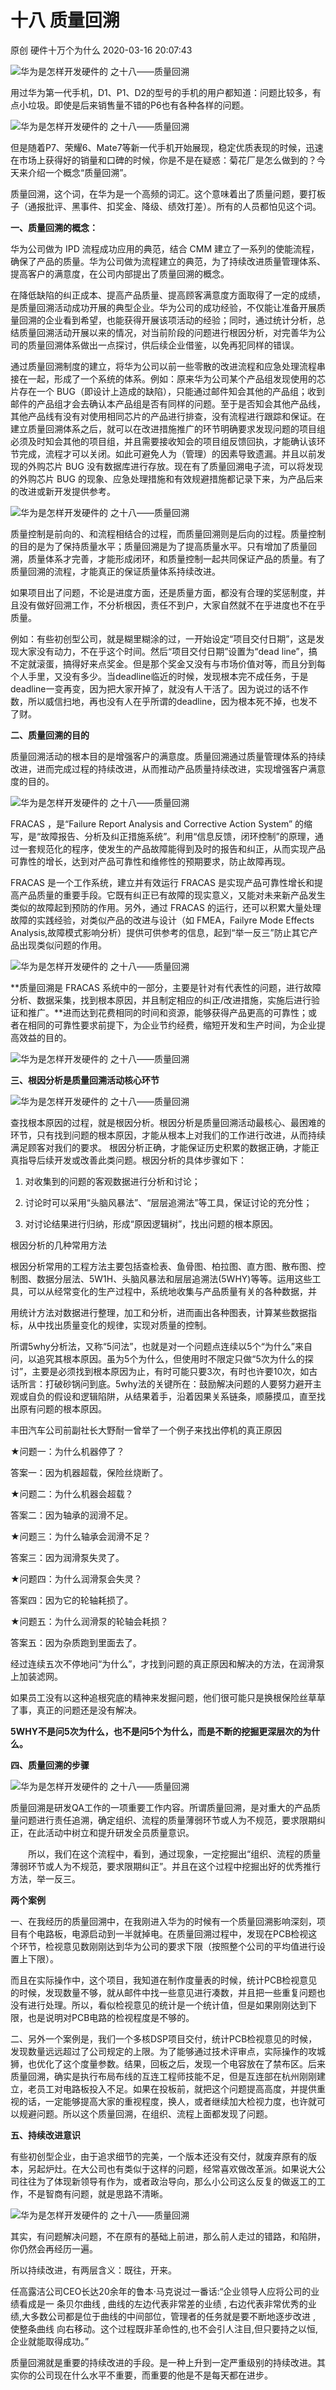 十八 质量回溯
====================

原创 硬件十万个为什么 2020-03-16 20:07:43

![华为是怎样开发硬件的 之十八——质量回溯](http://p3.pstatp.com/large/pgc-image/8d2693ecd89a4500a15695e4deef037a)

用过华为第一代手机，D1、P1、D2的型号的手机的用户都知道：问题比较多，有点小垃圾。即使是后来销售量不错的P6也有各种各样的问题。

![华为是怎样开发硬件的 之十八——质量回溯](http://p3.pstatp.com/large/pgc-image/36f9fbd938384f0aa3a5e3f63f11f420)

但是随着P7、荣耀6、Mate7等新一代手机开始展现，稳定优质表现的时候，迅速在市场上获得好的销量和口碑的时候，你是不是在疑惑：菊花厂是怎么做到的？今天来介绍一个概念“质量回溯”。

  

质量回溯，这个词，在华为是一个高频的词汇。这个意味着出了质量问题，要打板子（通报批评、黑事件、扣奖金、降级、绩效打差）。所有的人员都怕见这个词。

  

**一、质量回溯的概念：**

华为公司做为 IPD 流程成功应用的典范，结合 CMM 建立了一系列的使能流程，确保了产品的质量。华为公司做为流程建立的典范，为了持续改进质量管理体系、提高客户的满意度，在公司内部提出了质量回溯的概念。

在降低缺陷的纠正成本、提高产品质量、提高顾客满意度方面取得了一定的成绩，是质量回溯活动成功开展的典型企业。华为公司的成功经验，不仅能让准备开展质量回溯的企业看到希望，也能获得开展该项活动的经验；同时，通过统计分析，总结质量回溯活动开展以来的情况，对当前阶段的问题进行根因分析，对完善华为公司的质量回溯体系做出一点探讨，供后续企业借鉴，以免再犯同样的错误。

通过质量回溯制度的建立，将华为公司以前一些零散的改进流程和应急处理流程串接在一起，形成了一个系统的体系。例如：原来华为公司某个产品组发现使用的芯片存在一个 BUG（即设计上造成的缺陷），只能通过邮件知会其他的产品组；收到邮件的产品组才会去确认本产品组是否有同样的问题。至于是否知会其他产品线，其他产品线有没有对使用相同芯片的产品进行排查，没有流程进行跟踪和保证。在建立质量回溯体系之后，就可以在改进措施推广的环节明确要求发现问题的项目组必须及时知会其他的项目组，并且需要接收知会的项目组反馈回执，才能确认该环节完成，流程才可以关闭。如此可避免人为（管理）的因素导致遗漏。并且以前发现的外购芯片 BUG 没有数据库进行存放。现在有了质量回溯电子流，可以将发现的外购芯片 BUG 的现象、应急处理措施和有效规避措施都记录下来，为产品后来的改进或新开发提供参考。

![华为是怎样开发硬件的 之十八——质量回溯](http://p3.pstatp.com/large/pgc-image/7646b32157764501b1fe0c6fc61eabce)

质量控制是前向的、和流程相结合的过程，而质量回溯则是后向的过程。质量控制的目的是为了保持质量水平；质量回溯是为了提高质量水平。只有增加了质量回溯，质量体系才完善，才能形成闭环，和质量控制一起共同保证产品的质量。有了质量回溯的流程，才能真正的保证质量体系持续改进。

如果项目出了问题，不论是进度方面，还是质量方面，都没有合理的奖惩制度，并且没有做好回溯工作，不分析根因，责任不到户，大家自然就不在乎进度也不在乎质量。

例如：有些初创型公司，就是糊里糊涂的过，一开始设定“项目交付日期”，这是发现大家没有动力，不在乎这个时间。然后“项目交付日期”设置为“dead line”，搞不定就滚蛋，搞得好来点奖金。但是那个奖金又没有与市场价值对等，而且分到每个人手里，又没有多少。当deadline临近的时候，发现根本完不成任务，于是deadline一变再变，因为把大家开掉了，就没有人干活了。因为说过的话不作数，所以威信扫地，再也没有人在乎所谓的deadline，因为根本死不掉，也发不了财。

**二、质量回溯的目的**

质量回溯活动的根本目的是增强客户的满意度。质量回溯通过质量管理体系的持续改进，进而完成过程的持续改进，从而推动产品质量持续改进，实现增强客户满意度的目的。

![华为是怎样开发硬件的 之十八——质量回溯](http://p3.pstatp.com/large/pgc-image/3885a20d89f049e48573339dd9764576)

FRACAS ，是“Failure Report Analysis and Corrective Action System” 的缩写，是“故障报告、分析及纠正措施系统”。利用“信息反馈，闭环控制”的原理，通过一套规范化的程序，使发生的产品故障能得到及时的报告和纠正，从而实现产品可靠性的增长，达到对产品可靠性和维修性的预期要求，防止故障再现。

FRACAS 是一个工作系统，建立并有效运行 FRACAS 是实现产品可靠性增长和提高产品质量的重要手段。它既有纠正已有故障的现实意义，又能对未来新产品发生类似的故障起到预防的作用。另外，通过 FRACAS 的运行，还可以积累大量处理故障的实践经验，对类似产品的改进与设计（如 FMEA，Failyre Mode Effects Analysis,故障模式影响分析）提供可供参考的信息，起到“举一反三”防止其它产品出现类似问题的作用。

![华为是怎样开发硬件的 之十八——质量回溯](http://p1.pstatp.com/large/pgc-image/101b29179ae143128d835e22828b25a4)

**质量回溯是 FRACAS 系统中的一部分，主要是针对有代表性的问题，进行故障分析、数据采集，找到根本原因，并且制定相应的纠正/改进措施，实施后进行验证和推广。**进而达到花费相同的时间和资源，能够获得产品更高的可靠性；或者在相同的可靠性要求前提下，为企业节约经费，缩短开发和生产时间，为企业提高效益的目的。

![华为是怎样开发硬件的 之十八——质量回溯](http://p1.pstatp.com/large/pgc-image/63d747f74e134359b8c5b0f5b3c244c6)

**三、根因分析是质量回溯活动核心环节**

![华为是怎样开发硬件的 之十八——质量回溯](http://p9.pstatp.com/large/pgc-image/c3435ffd845146e99d062a7680184f6d)

查找根本原因的过程，就是根因分析。根因分析是质量回溯活动最核心、最困难的环节，只有找到问题的根本原因，才能从根本上对我们的工作进行改进，从而持续满足顾客对我们的要求。 根因分析正确，才能保证历史积累的数据正确，才能正真指导后续开发或改善此类问题。根因分析的具体步骤如下：

1) 对收集到的问题的客观数据进行分析和讨论；

2) 讨论时可以采用“头脑风暴法”、“层层追溯法”等工具，保证讨论的充分性；

3) 对讨论结果进行归纳，形成“原因逻辑树”，找出问题的根本原因。

根因分析的几种常用方法

根因分析常用的工程方法主要包括查检表、鱼骨图、柏拉图、直方图、散布图、控制图、数据分层法、5W1H、头脑风暴法和层层追溯法(5WHY)等等。运用这些工具，可以从经常变化的生产过程中，系统地收集与产品质量有关的各种数据，并

用统计方法对数据进行整理，加工和分析，进而画出各种图表，计算某些数据指标，从中找出质量变化的规律，实现对质量的控制。

所谓5why分析法，又称“5问法”，也就是对一个问题点连续以5个“为什么”来自问，以追究其根本原因。虽为5个为什么，但使用时不限定只做“5次为什么的探讨”，主要是必须找到根本原因为止，有时可能只要3次，有时也许要10次，如古话所言：打破砂锅问到底。5why法的关键所在：鼓励解决问题的人要努力避开主观或自负的假设和逻辑陷阱，从结果着手，沿着因果关系链条，顺藤摸瓜，直至找出原有问题的根本原因。

丰田汽车公司前副社长大野耐一曾举了一个例子来找出停机的真正原因

★问题一：为什么机器停了？

答案一：因为机器超载，保险丝烧断了。

★问题二：为什么机器会超载？

答案二：因为轴承的润滑不足。

★问题三：为什么轴承会润滑不足？

答案三：因为润滑泵失灵了。

★问题四：为什么润滑泵会失灵？

答案四：因为它的轮轴耗损了。

★问题五：为什么润滑泵的轮轴会耗损？

答案五：因为杂质跑到里面去了。

经过连续五次不停地问“为什么”，才找到问题的真正原因和解决的方法，在润滑泵上加装滤网。

如果员工没有以这种追根究底的精神来发掘问题，他们很可能只是换根保险丝草草了事，真正的问题还是没有解决。

**5WHY不是问5次为什么，也不是问5个为什么，而是不断的挖掘更深层次的为什么。**

  

**四、质量回溯的步骤**

![华为是怎样开发硬件的 之十八——质量回溯](http://p1.pstatp.com/large/pgc-image/bd4608a786874cc485613344eb96be03)

质量回溯是研发QA工作的一项重要工作内容。所谓质量回溯，是对重大的产品质量问题进行责任追溯，确定组织、流程的质量薄弱环节或人为不规范，要求限期纠正，在此活动中树立和提升研发全员质量意识。

　　所以，我们在这个流程中，看到，通过现象，一定挖掘出“组织、流程的质量薄弱环节或人为不规范，要求限期纠正”。并且在这个过程中挖掘出好的优秀推行方法，举一反三。

  

**两个案例**

一、在我经历的质量回溯中，在我刚进入华为的时候有一个质量回溯影响深刻，项目有个电路板，电源启动到一半就掉电。在质量回溯过程中，发现在PCB检视这个环节，检视意见数刚刚达到华为公司的要求下限（按照整个公司的平均值进行设置上下限）。

而且在实际操作中，这个项目，我知道在制作度量表的时候，统计PCB检视意见的时候，发现数量不够，就从邮件中找一些意见进行凑数，并且把一些重复问题也没有进行处理。所以，看似检视意见的统计是一个统计值，但是如果刚刚达到下限，也是说明对PCB电路的检视程度是不够的。

二、另外一个案例是，我们一个多核DSP项目交付，统计PCB检视意见的时候，发现数量远远超过了公司规定的上限。为了能够通过技术评审点，实际操作的攻城狮，也优化了这个度量参数。结果，回板之后，发现一个电容放在了禁布区。后来质量回溯，确实是执行布局布线的互连工程师技能不足，但是互连部在杭州刚刚建立，老员工对电路板投入不足。如果在投板前，就把这个问题提高高度，并提供重视的话，一定能够提高大家的重视程度，换人，或者继续加大检视力度，也许就可以规避问题。所以这个质量回溯，在组织、流程上面都发现了问题。

**五、持续改进意识**

有些初创型企业，由于追求细节的完美，一个版本还没有交付，就废弃原有的版本，另起炉灶。在大公司也有类似于这样的问题，经常喜欢做改革派。如果说大公司往往为了体现新领导有作为，或者政治导向，那么小公司这么反复的做返工的工作，不是智商有问题，就是思路不清晰。

  

![华为是怎样开发硬件的 之十八——质量回溯](http://p1.pstatp.com/large/pgc-image/9ee60f7df6d346b28a83fbcfdefa7989)

其实，有问题解决问题，不在原有的基础上前进，那么前人走过的错路，和陷阱，你仍然会再经历一遍。

所以持续改进，有两层含义：既往，开来。

  

任高露洁公司CEO长达20余年的鲁本·马克说过一番话:“企业领导人应将公司的业绩看成是一 条贝尔曲线 , 曲线的左边代表非常差的业绩 , 右边代表非常优秀的业绩,大多数公司都是位于曲线的中间部位，管理者的任务就是要不断地逐步改进 , 使整条曲线 向右移动。这个过程既非革命性的,也不会引人注目,但只要持之以恒,企业就能取得成功。”

  

质量回溯就是重要的持续改进的手段。是一种上升到一定严重级别的持续改进。其实你的公司现在什么水平不重要，而重要的他是不是每天都在进步。